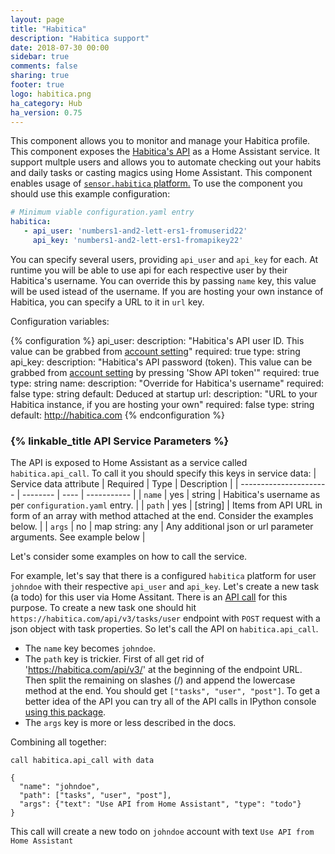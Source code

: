 ```yaml
---
layout: page
title: "Habitica"
description: "Habitica support"
date: 2018-07-30 00:00
sidebar: true
comments: false
sharing: true
footer: true
logo: habitica.png
ha_category: Hub
ha_version: 0.75
---
```


This component allows you to monitor and manage your Habitica profile. This component exposes the [Habitica's API](https://habitica.com/apidoc/) as a Home Assistant service. It support multple users and allows you to automate checking out your habits and daily tasks or casting magics using Home Assistant.
This component enables usage of [`sensor.habitica` platform.](/components/sensor.habitica/)
To use the component you should use this example configuration:

```yaml
# Minimum viable configuration.yaml entry
habitica:
   - api_user: 'numbers1-and2-lett-ers1-fromuserid22'
     api_key: 'numbers1-and2-lett-ers1-fromapikey22'
```

You can specify several users, providing `api_user` and `api_key` for each. 
At runtime you will be able to use api for each respective user by their Habitica's username. 
You can override this by passing `name` key, this value will be used istead of the username. 
If you are hosting your own instance of Habitica, you can specify a URL to it in `url` key.

Configuration variables:

{% configuration %}
api_user:
  description: "Habitica's API user ID. This value can be grabbed from [account setting](https://habitica.com/user/settings/api)"
  required: true
  type: string
api_key:
  description: "Habitica's API password (token). This value can be grabbed from [account setting](https://habitica.com/user/settings/api) by pressing 'Show API token'"
  required: true
  type: string
name:
  description: "Override for Habitica's username"
  required: false
  type: string
  default: Deduced at startup
url:
  description: "URL to your Habitica instance, if you are hosting your own"
  required: false
  type: string
  default: http://habitica.com
{% endconfiguration %}

### {% linkable_title API Service Parameters %}

The API is exposed to Home Assistant as a service called `habitica.api_call`. To call it you should specify this keys in service data:
| Service data attribute | Required | Type | Description |
| ---------------------- | -------- | ---- | ----------- |
| `name` | yes | string |  Habitica's username as per `configuration.yaml` entry. |
| `path` | yes | [string] | Items from API URL in form of an array with method attached at the end. Consider the examples below. |
| `args` | no | map string: any | Any additional json or url parameter arguments. See example below |


Let's consider some examples on how to call the service.

For example, let's say that there is a configured `habitica` platform for user `johndoe` with their respective `api_user` and `api_key`.
Let's create a new task (a todo) for this user via Home Assitant. There is an [API call](https://habitica.com/apidoc/#api-Task-CreateUserTasks) for this purpose. 
To create a new task one should hit `https://habitica.com/api/v3/tasks/user` endpoint with `POST` request with a json object with task properties.
So let's call the API on `habitica.api_call`.
* The `name` key becomes `johndoe`.
* The `path` key is trickier. First of all get rid of 'https://habitica.com/api/v3/' at the beginning of the endpoint URL. Then split the remaining on slashes (/) and append the lowercase method at the end. You should get `["tasks", "user", "post"]`. To get a better idea of the API you can try all of the API calls in IPython console [using this package](https://github.com/ASMfreaK/habitipy/blob/master/README.md).
* The `args` key is more or less described in the docs.

Combining all together:
```
call habitica.api_call with data

{
  "name": "johndoe",
  "path": ["tasks", "user", "post"],
  "args": {"text": "Use API from Home Assistant", "type": "todo"} 
}
```

This call will create a new todo on `johndoe` account with text `Use API from Home Assistant`
